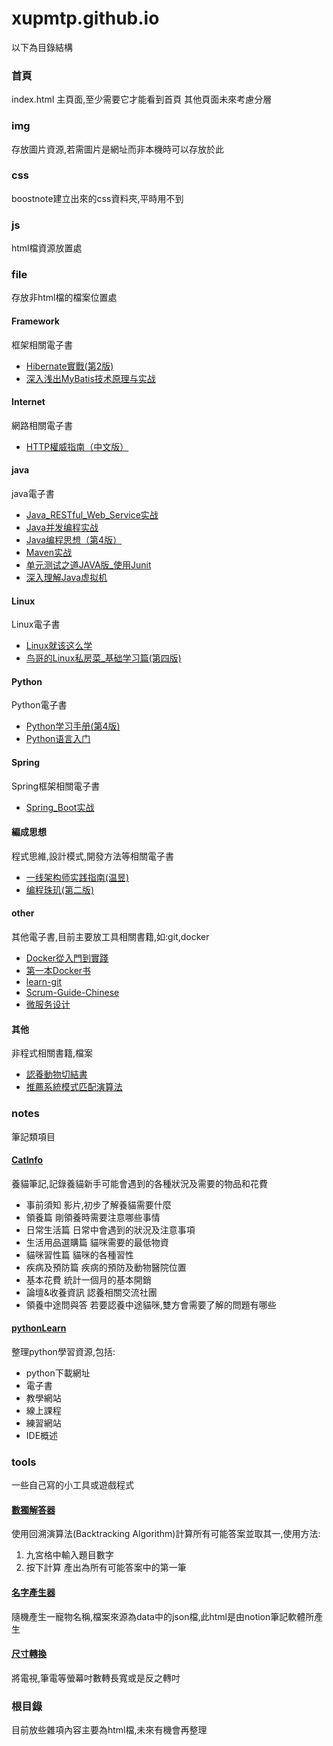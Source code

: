 # xupmtp.github.io
以下為目錄結構
### 首頁
index.html 主頁面,至少需要它才能看到首頁
其他頁面未來考慮分層
### img
存放圖片資源,若需圖片是網址而非本機時可以存放於此
### css
boostnote建立出來的css資料夾,平時用不到
### js
html檔資源放置處
### file
存放非html檔的檔案位置處
#### Framework
框架相關電子書
* [Hibernate實戰(第2版)](https://xupmtp.github.io/file/Framework/Hibernate實戰(第2版).pdf)
* [深入浅出MyBatis技术原理与实战](https://xupmtp.github.io/file/Framework/深入浅出MyBatis技术原理与实战.pdf)

#### Internet
網路相關電子書
* [HTTP權威指南（中文版）](https://xupmtp.github.io/file/Internet/HTTP權威指南（中文版）.pdf)

#### java
java電子書
* [Java_RESTful_Web_Service实战](https://xupmtp.github.io/file/java/Java_RESTful_Web_Service实战.pdf)
* [Java并发编程实战](https://xupmtp.github.io/file/java/Java并发编程实战.pdf)
* [Java编程思想（第4版）](https://xupmtp.github.io/file/java/Java编程思想（第4版）.pdf)
* [Maven实战](https://xupmtp.github.io/file/java/Maven实战.pdf)
* [单元测试之道JAVA版_使用Junit](https://xupmtp.github.io/file/java/单元测试之道JAVA版_使用Junit.pdf)
* [深入理解Java虚拟机](https://xupmtp.github.io/file/java/深入理解Java虚拟机.pdf)

#### Linux
Linux電子書
* [Linux就该这么学](https://xupmtp.github.io/file/Linux/Linux就该这么学.pdf)
* [鸟哥的Linux私房菜_基础学习篇(第四版)](https://xupmtp.github.io/file/Linux/鸟哥的Linux私房菜_基础学习篇(第四版).pdf)

#### Python
Python電子書
* [Python学习手册(第4版)](https://xupmtp.github.io/file/python/Python学习手册(第4版).pdf)
* [Python语言入门](https://xupmtp.github.io/file/python/Python语言入门.pdf)

#### Spring
Spring框架相關電子書
* [Spring_Boot实战](https://xupmtp.github.io/file/spring/Spring_Boot实战.pdf)

#### 編成思想
程式思維,設計模式,開發方法等相關電子書
* [一线架构师实践指南(温昱)](https://xupmtp.github.io/file/編成思想/一线架构师实践指南(温昱).pdf)
* [编程珠玑(第二版)](https://xupmtp.github.io/file/編成思想/编程珠玑(第二版).pdf)

#### other
其他電子書,目前主要放工具相關書籍,如:git,docker
* [Docker從入門到實踐](https://xupmtp.github.io/file/other/Docker從入門到實踐.pdf)
* [第一本Docker书](https://xupmtp.github.io/file/other/第一本Docker书.pdf)
* [learn-git](https://xupmtp.github.io/file/other/learn-git.pdf)
* [Scrum-Guide-Chinese](https://xupmtp.github.io/file/other/Scrum-Guide-Chinese.pdf)
* [微服务设计](https://xupmtp.github.io/file/other/微服务设计.pdf)

#### 其他
非程式相關書籍,檔案
* [認養動物切結書 ](https://xupmtp.github.io/file/認養動物切結書%20.pdf)
* [推薦系統模式匹配演算法](https://xupmtp.github.io/file/推薦系統模式匹配演算法.docx)
### notes
筆記類項目
#### [CatInfo](https://xupmtp.github.io/notes/CatInfo)
養貓筆記,記錄養貓新手可能會遇到的各種狀況及需要的物品和花費
* 事前須知
影片,初步了解養貓需要什麼
* 領養篇
剛領養時需要注意哪些事情
* 日常生活篇
日常中會遇到的狀況及注意事項
* 生活用品選購篇
貓咪需要的最低物資
* 貓咪習性篇
貓咪的各種習性
* 疾病及預防篇
疾病的預防及動物醫院位置
* 基本花費
統計一個月的基本開銷
* 論壇&收養資訊
認養相關交流社團
* 領養中途問與答
若要認養中途貓咪,雙方會需要了解的問題有哪些
#### [pythonLearn](https://xupmtp.github.io/notes/pythonLearn)
整理python學習資源,包括:
* python下載網址
* 電子書
* 教學網站
* 線上課程
* 練習網站
* IDE概述
### tools
一些自己寫的小工具或遊戲程式
#### [數獨解答器](https://xupmtp.github.io/tools/suDoku)
使用回溯演算法(Backtracking Algorithm)計算所有可能答案並取其一,使用方法:
1. 九宮格中輸入題目數字
2. 按下計算
產出為所有可能答案中的第一筆
#### [名字產生器](https://xupmtp.github.io/tools/createName)
隨機產生一寵物名稱,檔案來源為data中的json檔,此html是由notion筆記軟體所產生
#### [尺寸轉換](https://xupmtp.github.io/tools/screanChange)
將電視,筆電等螢幕吋數轉長寬或是反之轉吋
### 根目錄
目前放些雜項內容主要為html檔,未來有機會再整理
